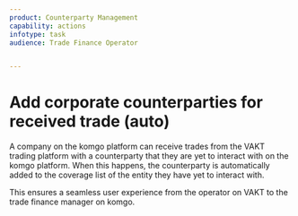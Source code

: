 ```yaml
---
product: Counterparty Management
capability: actions 
infotype: task
audience: Trade Finance Operator


---
```



# Add corporate counterparties for received trade \(auto\)


A company on the komgo platform can receive trades from the VAKT trading platform with a counterparty that they are yet to interact with on the komgo platform. When this happens, the counterparty is automatically added to the coverage list of the entity they have yet to interact with.


This ensures a seamless user experience from the operator on VAKT to the trade finance manager on komgo.
<!--stackedit_data:
eyJoaXN0b3J5IjpbMTcwNzY2NzcxN119
-->